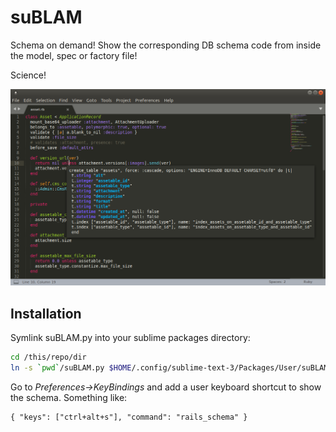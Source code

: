 # suBLAM

Schema on demand! Show the corresponding DB schema code from inside the model, spec or factory file!

Science!

![suBLAM](screenshots/suBLAM.png "Science!")

## Installation

Symlink suBLAM.py into your sublime packages directory:

```bash
cd /this/repo/dir
ln -s `pwd`/suBLAM.py $HOME/.config/sublime-text-3/Packages/User/suBLAM.py
```

Go to *Preferences->KeyBindings* and add a user keyboard shortcut to show the
schema. Something like:

```
{ "keys": ["ctrl+alt+s"], "command": "rails_schema" }
```
